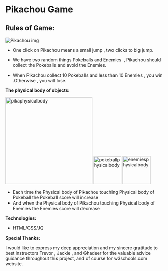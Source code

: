 # Pikachou Game

## Rules of Game:

![Pikachou img](https://thumbs.gfycat.com/ImperturbableElatedDogwoodtwigborer-small.gif)

- One click on Pikachou means a small jump , two clicks to big jump.

- We have two random things Pokeballs and Enemies  , Pikachou should collect the Pokeballs and avoid the Enemies.

- When Pikachou collect 10 Pokeballs and less than 10 Enemies , you win .Otherwise , you will lose.



**The physical body of objects:**

<img width="273" alt="pikaphysicalbody" src="https://user-images.githubusercontent.com/20524455/49337799-1c615400-f62a-11e8-9846-ed7753949b60.png"> <img width="87" alt="pokeballphysicalbody" src="https://user-images.githubusercontent.com/20524455/49337790-018edf80-f62a-11e8-866f-25a0802b7da9.png"> <img width="88" alt="enemiesphysicalbody" src="https://user-images.githubusercontent.com/20524455/49337800-1f5c4480-f62a-11e8-901b-3ad29e75a82d.png">

- Each time the Physical body of Pikachou touching 
 Physical body of Pokeball the Pokeball score will increase 
- And when the Physical body of Pikachou touching 
 Physical body of Enemies the Enemies score will decrease 

**Technologies:**
- HTML/CSS/JQ

**Special Thanks:**

I would like to express my deep appreciation and my sincere gratitude to best instructors Trevor , Jackie , and Ghadeer for the valuable advice guidance throughout this project, and of course for w3schools.com website.
